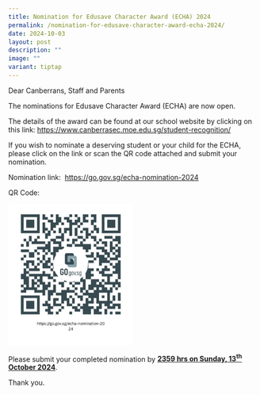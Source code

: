 ```yaml
---
title: Nomination for Edusave Character Award (ECHA) 2024
permalink: /nomination-for-edusave-character-award-echa-2024/
date: 2024-10-03
layout: post
description: ""
image: ""
variant: tiptap
---
```

<p>Dear Canberrans, Staff and Parents</p>
<p>The nominations for Edusave Character Award (ECHA) are now open.&nbsp;</p>
<p>The details of the award can be found at our school website by clicking
on this link: <a href="https://www.canberrasec.moe.edu.sg/student-recognition/" rel="noopener noreferrer nofollow" target="_blank">https://www.canberrasec.moe.edu.sg/student-recognition/</a>
</p>
<p></p>
<p>If you wish to nominate a deserving student or your child for the ECHA,
please click on the link or scan the QR code attached and submit your nomination.</p>
<p>Nomination link: &nbsp;<a href="https://go.gov.sg/echa-nomination-2024" rel="noopener noreferrer nofollow" target="_blank">https://go.gov.sg/echa-nomination-2024</a>
</p>
<p>QR Code:</p>
<div class="isomer-image-wrapper">
<img style="width: 50%;" height="auto" width="100%" alt="" src="/images/ECHA2024.jpg">
</div>
<p>Please submit your completed nomination by <strong><u>2359 hrs on Sunday, 13<sup>th</sup> October 2024</u></strong>.</p>
<p>Thank you.</p>
